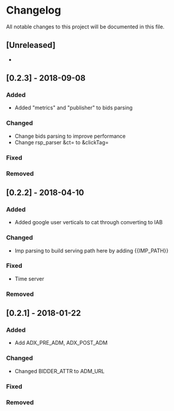 # Changelog
All notable changes to this project will be documented in this file.


## [Unreleased]
-


## [0.2.3] - 2018-09-08
### Added
- Added "metrics" and "publisher" to bids parsing

### Changed
- Change bids parsing to improve performance
- Change rsp_parser &ct= to &clickTag=

### Fixed

### Removed


## [0.2.2] - 2018-04-10
### Added
- Added google user verticals to cat through converting to IAB

### Changed
- Imp parsing to build serving path here by adding {{IMP_PATH}}

### Fixed
- Time server

### Removed


## [0.2.1] - 2018-01-22
### Added
- Add ADX_PRE_ADM, ADX_POST_ADM

### Changed
- Changed BIDDER_ATTR to ADM_URL

### Fixed

### Removed

